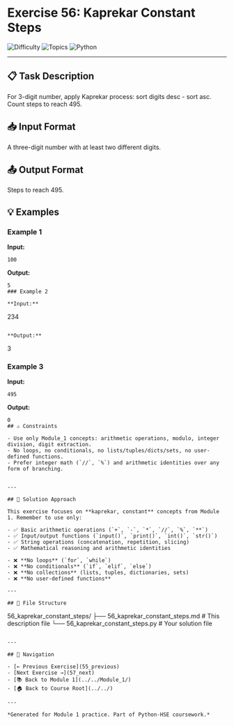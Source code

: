 # Exercise 56: Kaprekar Constant Steps

![Difficulty](https://img.shields.io/badge/Difficulty-Module%201-green)
![Topics](https://img.shields.io/badge/Topics-kaprekar%2C%20constant-blue)
![Python](https://img.shields.io/badge/Python-Module%201%20Concepts-yellow)

---

## 📋 Task Description

For 3-digit number, apply Kaprekar process: sort digits desc - sort asc. Count steps to reach 495.
## 📥 Input Format

A three-digit number with at least two different digits.
## 📤 Output Format

Steps to reach 495.
## 💡 Examples

### Example 1

**Input:**
```
100
```

**Output:**
```
5
### Example 2

**Input:**
```
234
```

**Output:**
```
3
### Example 3

**Input:**
```
495
```

**Output:**
```
0
## ⚠️ Constraints

- Use only Module_1 concepts: arithmetic operations, modulo, integer division, digit extraction.
- No loops, no conditionals, no lists/tuples/dicts/sets, no user-defined functions.
- Prefer integer math (`//`, `%`) and arithmetic identities over any form of branching.


---

## 🎯 Solution Approach

This exercise focuses on **kaprekar, constant** concepts from Module 1. Remember to use only:

- ✅ Basic arithmetic operations (`+`, `-`, `*`, `//`, `%`, `**`)
- ✅ Input/output functions (`input()`, `print()`, `int()`, `str()`)
- ✅ String operations (concatenation, repetition, slicing)
- ✅ Mathematical reasoning and arithmetic identities

- ❌ **No loops** (`for`, `while`)
- ❌ **No conditionals** (`if`, `elif`, `else`)
- ❌ **No collections** (lists, tuples, dictionaries, sets)
- ❌ **No user-defined functions**

---

## 📁 File Structure
```
56_kaprekar_constant_steps/
├── 56_kaprekar_constant_steps.md     # This description file
└── 56_kaprekar_constant_steps.py     # Your solution file
```

---

## 🔗 Navigation

- [← Previous Exercise](55_previous) 
- [Next Exercise →](57_next)
- [📚 Back to Module 1](../../Module_1/)
- [🏠 Back to Course Root](../../)

---

*Generated for Module 1 practice. Part of Python-HSE coursework.*
